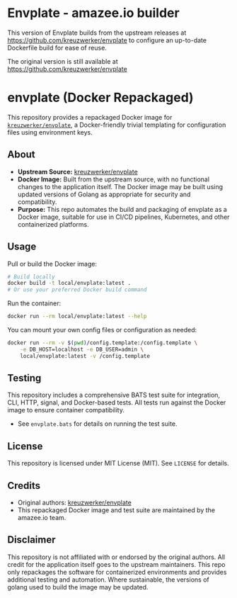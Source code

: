 # Envplate - amazee.io builder

This version of Envplate builds from the upstream releases at https://github.com/kreuzwerker/envplate to configure an up-to-date Dockerfile build for ease of reuse.

The original version is still available at https://github.com/kreuzwerker/envplate

# envplate (Docker Repackaged)

This repository provides a repackaged Docker image for [`kreuzwerker/envplate`](https://github.com/kreuzwerker/envplate), a Docker-friendly trivial templating for configuration files using environment keys.

## About

- **Upstream Source:** [kreuzwerker/envplate](https://github.com/kreuzwerker/envplate)
- **Docker Image:** Built from the upstream source, with no functional changes to the application itself. The Docker image may be built using updated versions of Golang as appropriate for security and compatibility.
- **Purpose:** This repo automates the build and packaging of envplate as a Docker image, suitable for use in CI/CD pipelines, Kubernetes, and other containerized platforms.

## Usage

Pull or build the Docker image:

```bash
# Build locally
docker build -t local/envplate:latest .
# Or use your preferred Docker build command
```

Run the container:

```bash
docker run --rm local/envplate:latest --help
```

You can mount your own config files or configuration as needed:

```bash
docker run --rm -v $(pwd)/config.template:/config.template \
    -e DB_HOST=localhost -e DB_USER=admin \
    local/envplate:latest -v /config.template
```

## Testing

This repository includes a comprehensive BATS test suite for integration, CLI, HTTP, signal, and Docker-based tests. All tests run against the Docker image to ensure container compatibility.

- See `envplate.bats` for details on running the test suite.

## License

This repository is licensed under MIT License (MIT). See `LICENSE` for details.

## Credits

- Original authors: [kreuzwerker/envplate](https://github.com/kreuzwerker/envplate)
- This repackaged Docker image and test suite are maintained by the amazee.io team.

## Disclaimer

This repository is not affiliated with or endorsed by the original authors. All credit for the application itself goes to the upstream maintainers. This repo only repackages the software for containerized environments and provides additional testing and automation. Where sustainable, the versions of golang used to build the image may be updated.
